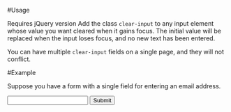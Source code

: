#Usage

Requires jQuery version Add the class `clear-input` to any input element whose value you want cleared when it gains focus.  The initial value will be replaced when the input loses focus, and no new text has been entered.

You can have multiple `clear-input` fields on a single page, and they will not conflict.

#Example

Suppose you have a form with a single field for entering an email address.
  <form>
    <input name="email">
    <input type="submit" />
  </form>